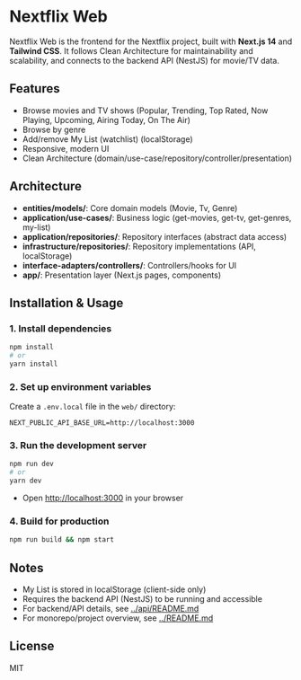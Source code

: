 # Nextflix Web

Nextflix Web is the frontend for the Nextflix project, built with **Next.js 14** and **Tailwind CSS**. It follows Clean Architecture for maintainability and scalability, and connects to the backend API (NestJS) for movie/TV data.

## Features

- Browse movies and TV shows (Popular, Trending, Top Rated, Now Playing, Upcoming, Airing Today, On The Air)
- Browse by genre
- Add/remove My List (watchlist) (localStorage)
- Responsive, modern UI
- Clean Architecture (domain/use-case/repository/controller/presentation)

## Architecture

- **entities/models/**: Core domain models (Movie, Tv, Genre)
- **application/use-cases/**: Business logic (get-movies, get-tv, get-genres, my-list)
- **application/repositories/**: Repository interfaces (abstract data access)
- **infrastructure/repositories/**: Repository implementations (API, localStorage)
- **interface-adapters/controllers/**: Controllers/hooks for UI
- **app/**: Presentation layer (Next.js pages, components)

## Installation & Usage

### 1. Install dependencies

```bash
npm install
# or
yarn install
```

### 2. Set up environment variables

Create a `.env.local` file in the `web/` directory:

```
NEXT_PUBLIC_API_BASE_URL=http://localhost:3000
```

### 3. Run the development server

```bash
npm run dev
# or
yarn dev
```

- Open [http://localhost:3000](http://localhost:3000) in your browser

### 4. Build for production

```bash
npm run build && npm start
```

## Notes

- My List is stored in localStorage (client-side only)
- Requires the backend API (NestJS) to be running and accessible
- For backend/API details, see [../api/README.md](../api/README.md)
- For monorepo/project overview, see [../README.md](../README.md)

## License

MIT
